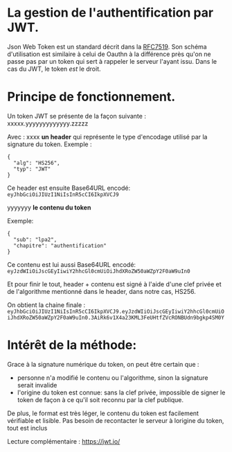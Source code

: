 # La gestion de l'authentification par JWT.

Json Web Token est un standard décrit dans la [RFC7519](https://tools.ietf.org/html/rfc7519).
Son schéma d'utilisation est similaire à celui de Oauthn à la différence près qu'on ne passe pas par un token qui sert à rappeler le serveur l'ayant issu.
Dans le cas du JWT, le token *est* le droit.

# Principe de fonctionnement.

Un token JWT se présente de la façon suivante :
xxxxx.yyyyyyyyyyyyy.zzzzz

Avec :
xxxx **un header** qui représente le type d'encodage utilisé par la signature du token.
Exemple :

```
{
  "alg": "HS256",
  "typ": "JWT"
}
```

Ce header est ensuite Base64URL encodé: `eyJhbGciOiJIUzI1NiIsInR5cCI6IkpXVCJ9`

yyyyyyy **le contenu du token**

Exemple:
```
{
  "sub": "lpa2",
  "chapitre": "authentification"
}
```

Ce contenu est lui aussi Base64URL encodé: `eyJzdWIiOiJscGEyIiwiY2hhcGl0cmUiOiJhdXRoZW50aWZpY2F0aW9uIn0`

Et pour finir le tout, header + contenu est signé à l'aide d'une clef privée et de l'algorithme mentionné dans le header, dans notre cas, HS256.

On obtient la chaine finale :
`eyJhbGciOiJIUzI1NiIsInR5cCI6IkpXVCJ9.eyJzdWIiOiJscGEyIiwiY2hhcGl0cmUiOiJhdXRoZW50aWZpY2F0aW9uIn0.3AiRk6v1X4a23KML3FeUHtfZVcRONBUdn9bgkp4SM0Y`

# Intérêt de la méthode:

Grace à la signature numérique du token, on peut être certain que :
* personne n'a modifié le contenu ou l'algorithme, sinon la signature serait invalide
* l'origine du token est connue: sans la clef privée, impossible de signer le token de façon à ce qu'il soit reconnu par la clef publique.


De plus, le format est très léger, le contenu du token est facilement vérifiable et lisible.
Pas besoin de recontacter le serveur à lorigine du token, tout est inclus

Lecture complémentaire : https://jwt.io/

